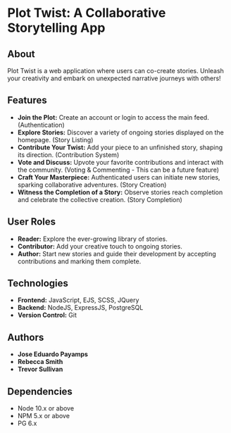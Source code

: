 # Plot Twist: A Collaborative Storytelling App

## About

Plot Twist is a web application where users can co-create stories. Unleash your creativity and embark on unexpected narrative journeys with others!

## Features

* **Join the Plot:** Create an account or login to access the main feed. (Authentication)
* **Explore Stories:** Discover a variety of ongoing stories displayed on the homepage. (Story Listing)
* **Contribute Your Twist:** Add your piece to an unfinished story, shaping its direction. (Contribution System)
* **Vote and Discuss:** Upvote your favorite contributions and interact with the community. (Voting & Commenting -  This can be a future feature)
* **Craft Your Masterpiece:** Authenticated users can initiate new stories, sparking collaborative adventures. (Story Creation)
* **Witness the Completion of a Story:** Observe stories reach completion and celebrate the collective creation. (Story Completion)

## User Roles

* **Reader:** Explore the ever-growing library of stories.
* **Contributor:** Add your creative touch to ongoing stories.
* **Author:** Start new stories and guide their development by accepting contributions and marking them complete.

## Technologies

* **Frontend:** JavaScript, EJS, SCSS, JQuery
* **Backend:** NodeJS, ExpressJS, PostgreSQL
* **Version Control:** Git


## Authors

* **Jose Eduardo Payamps**
* **Rebecca Smith**
* **Trevor Sullivan**


## Dependencies

- Node 10.x or above
- NPM 5.x or above
- PG 6.x
